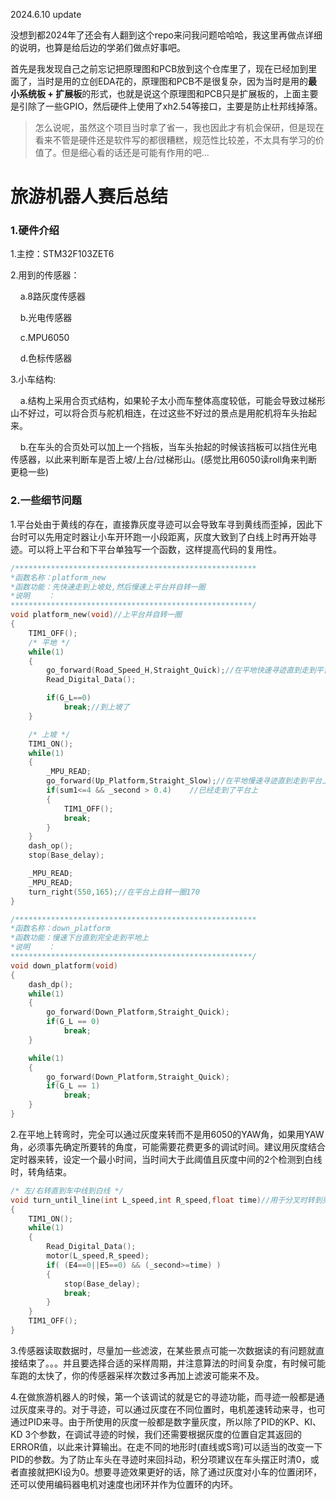 2024.6.10 update

没想到都2024年了还会有人翻到这个repo来问我问题哈哈哈，我这里再做点详细的说明，也算是给后边的学弟们做点好事吧。

首先是我发现自己之前忘记把原理图和PCB放到这个仓库里了，现在已经加到里面了，当时是用的立创EDA花的，原理图和PCB不是很复杂，因为当时是用的**最小系统板 + 扩展板**的形式，也就是说这个原理图和PCB只是扩展板的，上面主要是引除了一些GPIO，然后硬件上使用了xh2.54等接口，主要是防止杜邦线掉落。

> 怎么说呢，虽然这个项目当时拿了省一，我也因此才有机会保研，但是现在看来不管是硬件还是软件写的都很糟糕，规范性比较差，不太具有学习的价值了。但是细心看的话还是可能有作用的吧...



# 旅游机器人赛后总结

### 1.硬件介绍

1.主控：STM32F103ZET6

2.用到的传感器：

    a.8路灰度传感器

    b.光电传感器

    c.MPU6050

    d.色标传感器

3.小车结构:

    a.结构上采用合页式结构，如果轮子太小而车整体高度较低，可能会导致过梯形山不好过，可以将合页与舵机相连，在过这些不好过的景点是用舵机将车头抬起来。

    b.在车头的合页处可以加上一个挡板，当车头抬起的时候该挡板可以挡住光电传感器，以此来判断车是否上坡/上台/过梯形山。(感觉比用6050读roll角来判断更稳一些)

### 2.一些细节问题

1.平台处由于黄线的存在，直接靠灰度寻迹可以会导致车寻到黄线而歪掉，因此下台时可以先用定时器让小车开环跑一小段距离，灰度大致到了白线上时再开始寻迹。可以将上平台和下平台单独写一个函数，这样提高代码的复用性。

```c
/******************************************************
*函数名称：platform_new
*函数功能：先快速走到上坡处,然后慢速上平台并自转一圈
*说明    ：
******************************************************/
void platform_new(void)//上平台并自转一圈
{
    TIM1_OFF();
    /* 平地 */
    while(1)
    {
        go_forward(Road_Speed_H,Straight_Quick);//在平地快速寻迹直到走到平台上
        Read_Digital_Data();

        if(G_L==0)
            break;//到上坡了
    }

    /* 上坡 */
    TIM1_ON();
    while(1)
    {
        _MPU_READ;
        go_forward(Up_Platform,Straight_Slow);//在平地慢速寻迹直到走到平台上
        if(sum1<=4 && _second > 0.4)    //已经走到了平台上
        {
            TIM1_OFF();
            break;
        }
    }
    dash_op();
    stop(Base_delay);

    _MPU_READ;
    _MPU_READ;
    turn_right(550,165);//在平台上自转一圈170
}
```

```c
/******************************************************
*函数名称：down_platform
*函数功能：慢速下台直到完全走到平地上
*说明    ：
******************************************************/
void down_platform(void)
{
    dash_dp();
    while(1)
    {
        go_forward(Down_Platform,Straight_Quick);
        if(G_L == 0)
            break;
    }

    while(1)
    {
        go_forward(Down_Platform,Straight_Quick);
        if(G_L == 1)
            break;
    }
}
```

2.在平地上转弯时，完全可以通过灰度来转而不是用6050的YAW角，如果用YAW角，必须事先确定所要转的角度，可能需要花费更多的调试时间。建议用灰度结合定时器来转，设定一个最小时间，当时间大于此阈值且灰度中间的2个检测到白线时，转角结束。

```c
/* 左/右转直到车中线到白线 */
void turn_until_line(int L_speed,int R_speed,float time)//用于分叉时转到另一根线上
{
    TIM1_ON();
    while(1)
    {
        Read_Digital_Data();
        motor(L_speed,R_speed);
        if( (E4==0||E5==0) && (_second>=time) )
        {
            stop(Base_delay);
            break;
        }
    }
    TIM1_OFF();
}
```

3.传感器读取数据时，尽量加一些滤波，在某些景点可能一次数据读的有问题就直接结束了。。。并且要选择合适的采样周期，并注意算法的时间复杂度，有时候可能车跑的太快了，你的传感器采样次数过多再加上滤波可能来不及。

4.在做旅游机器人的时候，第一个该调试的就是它的寻迹功能，而寻迹一般都是通过灰度来寻的。对于寻迹，可以通过灰度在不同位置时，电机差速转动来寻，也可通过PID来寻。由于所使用的灰度一般都是数字量灰度，所以除了PID的KP、KI、KD 3个参数，在调试寻迹的时候，我们还需要根据灰度的位置自定其返回的ERROR值，以此来计算输出。在走不同的地形时(直线或S弯)可以适当的改变一下PID的参数。为了防止车头在寻迹时来回抖动，积分项建议在车头摆正时清0，或者直接就把KI设为0。想要寻迹效果更好的话，除了通过灰度对小车的位置闭环，还可以使用编码器电机对速度也闭环并作为位置环的内环。

